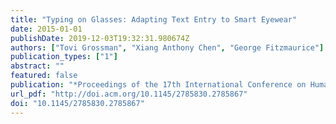 ```yaml
---
title: "Typing on Glasses: Adapting Text Entry to Smart Eyewear"
date: 2015-01-01
publishDate: 2019-12-03T19:32:31.980674Z
authors: ["Tovi Grossman", "Xiang Anthony Chen", "George Fitzmaurice"]
publication_types: ["1"]
abstract: ""
featured: false
publication: "*Proceedings of the 17th International Conference on Human-Computer Interaction with Mobile Devices and Services*"
url_pdf: "http://doi.acm.org/10.1145/2785830.2785867"
doi: "10.1145/2785830.2785867"
---
```


